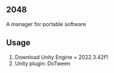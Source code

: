 ## 2048
A manager for portable software

## Usage
1. Download Unity Engine = 2022.3.42f1
2. Unity plugin: DoTween 
